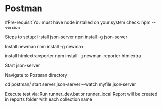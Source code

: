 # Postman

#Pre-requisit
You must have node installed on your system
check:
npm --version

Steps to setup:
Install json-server
npm install -g json-server

Install newman
npm install -g newman

install htmlextrareporter
npm install -g newman-reporter-htmlextra


Start json-server

Navigate to Postman directory

cd postman/
start server
json-server --watch myfile.json-server

Execute test via:
Run runner_dev.bat or runner_local
Report will be created in reports folder with each collection name
